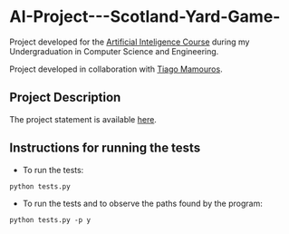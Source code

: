 # AI-Project---Scotland-Yard-Game-
Project developed for the [Artificial Inteligence Course](https://fenix.tecnico.ulisboa.pt/disciplinas/IArt9179577/2019-2020/1-semestre) during my Undergraduation in Computer Science and Engineering.

Project developed in collaboration with [Tiago Mamouros](https://github.com/mamouros99).

## Project Description
The project statement is available  [here](https://github.com/guimribeiro/AI-Project---Scotland-Yard-Game-/blob/e6c14ca3898124585a1c785b41a0cb52a6932a7b/projIA1920v0.1.pdf).

## Instructions for running the tests
- To run the tests:
```
python tests.py
```

- To run the tests and to observe the paths found by the program:
```
python tests.py -p y
```
